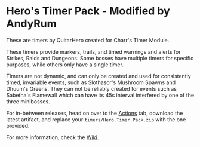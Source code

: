 # Hero's Timer Pack - Modified by AndyRum

These are timers by QuitarHero created for Charr's Timer Module.

These timers provide markers, trails, and timed warnings and alerts for Strikes, Raids and Dungeons. Some bosses have multiple timers for specific purposes, while others only have a single timer.

Timers are not dynamic, and can only be created and used for consistently timed, invariable events, such as Slothasor's Mushroom Spawns and Dhuum's Greens. They can not be reliably created for events such as Sabetha's Flamewall which can have its 45s interval interfered by one of the three minibosses.

For in-between releases, head on over to the [Actions](https://github.com/QuitarHero/Hero-Timers/actions) tab, download the latest artifact, and replace your `timers/Hero.Timer.Pack.zip` with the one provided.

For more information, check the [Wiki](https://github.com/QuitarHero/Hero-Timers/wiki).

